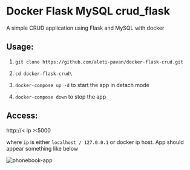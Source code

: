 # Docker Flask MySQL crud_flask

A simple CRUD application using Flask and MySQL with docker

Usage:
------

1. `git clone https://github.com/aleti-pavan/docker-flask-crud.git`

2. `cd docker-flask-crud\`

3. `docker-compose up -d` to start the app in detach mode

4. `docker-compose down` to stop the app


Access:
-------

http://< ip >:5000

where `ip` is either `localhost / 127.0.0.1` or docker ip host. App should appear something like below

![phonebook-app](images/phonebook-app.png)

